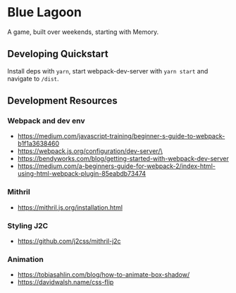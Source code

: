 # Blue Lagoon
A game, built over weekends, starting with Memory.

## Developing Quickstart
Install deps with `yarn`, start webpack-dev-server with `yarn start` and
navigate to `/dist`.

## Development Resources 
### Webpack and dev env
- https://medium.com/javascript-training/beginner-s-guide-to-webpack-b1f1a3638460
- https://webpack.js.org/configuration/dev-server/\
- https://bendyworks.com/blog/getting-started-with-webpack-dev-server
- https://medium.com/a-beginners-guide-for-webpack-2/index-html-using-html-webpack-plugin-85eabdb73474

### Mithril
- https://mithril.js.org/installation.html

### Styling J2C 
- https://github.com/j2css/mithril-j2c

### Animation
- https://tobiasahlin.com/blog/how-to-animate-box-shadow/ 
- https://davidwalsh.name/css-flip

